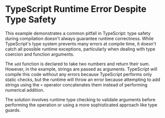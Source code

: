# TypeScript Runtime Error Despite Type Safety
This example demonstrates a common pitfall in TypeScript: type safety during compilation doesn't always guarantee runtime correctness.  While TypeScript's type system prevents many errors at compile time, it doesn't catch all possible runtime exceptions, particularly when dealing with type coercion and function arguments.

The `add` function is declared to take two numbers and return their sum. However, in the example, strings are passed as arguments. TypeScript will compile this code without any errors because TypeScript performs only static checks, but the runtime will throw an error because attempting to add strings using the `+` operator concatenates them instead of performing numerical addition.

The solution involves runtime type checking to validate arguments before performing the operation or using a more sophisticated approach like type guards.